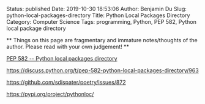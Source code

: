 Status: published
Date: 2019-10-30 18:53:06
Author: Benjamin Du
Slug: python-local-packages-directory
Title: Python Local Packages Directory
Category: Computer Science
Tags: programming, Python, PEP 582, Python local package directory

**
Things on this page are fragmentary and immature notes/thoughts of the author.
Please read with your own judgement!
**

[PEP 582 -- Python local packages directory](https://www.python.org/dev/peps/pep-0582/)

https://discuss.python.org/t/pep-582-python-local-packages-directory/963

https://github.com/sdispater/poetry/issues/872

https://pypi.org/project/pythonloc/
